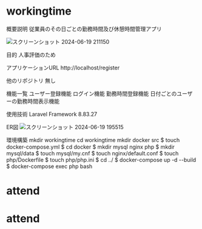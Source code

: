 # workingtime

概要説明
従業員のその日ごとの勤務時間及び休憩時間管理アプリ

![スクリーンショット 2024-06-19 211150](https://github.com/arakawa887/workingtime/assets/144455733/1e5b45f8-907a-4323-a9b5-f68229df5de2)

目的
人事評価のため

アプリケーションURL
http://localhost/register

他のリポジトリ
無し

機能一覧
ユーザー登録機能
ログイン機能
勤務時間登録機能
日付ごとのユーザーの勤務時間表示機能

使用技術
Laravel Framework 8.83.27

ER図
![スクリーンショット 2024-06-19 195515](https://github.com/arakawa887/workingtime/assets/144455733/d27d5c4d-4e91-48ee-8117-296c30f4a82d)


環境構築
mkdir workingtime
cd workingtime
mkdir docker src
$ touch docker-compose.yml
$ cd docker
$ mkdir mysql nginx php
$ mkdir mysql/data
$ touch mysql/my.cnf
$ touch nginx/default.conf
$ touch php/Dockerfile
$ touch php/php.ini
$ cd ../
$ docker-compose up -d --build
$ docker-compose exec php bash
# attend
# attend
